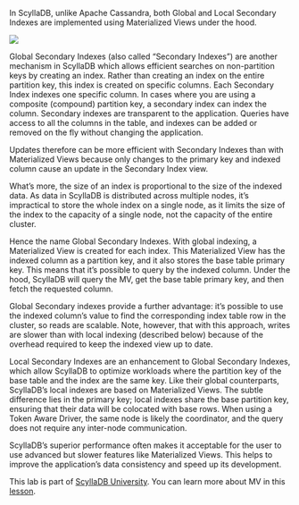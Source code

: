 In ScyllaDB, unlike Apache Cassandra, both Global and Local Secondary Indexes are implemented using Materialized Views under the hood.

![](https://university.scylladb.com/wp-content/uploads/2020/12/800x300-materialized-secondary-filter-13.png)

Global Secondary Indexes (also called “Secondary Indexes”) are another mechanism in ScyllaDB which allows efficient searches on non-partition keys by creating an index. Rather than creating an index on the entire partition key, this index is created on specific columns. Each Secondary Index indexes one specific column. In cases where you are using a composite (compound) partition key, a secondary index can index the column. Secondary indexes are transparent to the application. Queries have access to all the columns in the table, and indexes can be added or removed on the fly without changing the application.

Updates therefore can be more efficient with Secondary Indexes than with Materialized Views because only changes to the primary key and indexed column cause an update in the Secondary Index view.

What’s more, the size of an index is proportional to the size of the indexed data. As data in ScyllaDB is distributed across multiple nodes, it’s impractical to store the whole index on a single node, as it limits the size of the index to the capacity of a single node, not the capacity of the entire cluster.

Hence the name Global Secondary Indexes. With global indexing, a Materialized View is created for each index. This Materialized View has the indexed column as a partition key, and it also stores the base table primary key. This means that it’s possible to query by the indexed column. Under the hood, ScyllaDB will query the MV, get the base table primary key, and then fetch the requested column.

Global Secondary indexes provide a further advantage: it’s possible to use the indexed column’s value to find the corresponding index table row in the cluster, so reads are scalable. Note, however, that with this approach, writes are slower than with local indexing (described below) because of the overhead required to keep the indexed view up to date.

Local Secondary Indexes are an enhancement to Global Secondary Indexes, which allow ScyllaDB to optimize workloads where the partition key of the base table and the index are the same key.
Like their global counterparts, ScyllaDB’s local indexes are based on Materialized Views. The subtle difference lies in the primary key; local indexes share the base partition key, ensuring that their data will be colocated with base rows.
When using a Token Aware Driver, the same node is likely the coordinator, and the query does not require any inter-node communication.

ScyllaDB’s superior performance often makes it acceptable for the user to use advanced but slower features like Materialized Views. This helps to improve the application’s data consistency and speed up its development.

This lab is part of [ScyllaDB University](https://university.scylladb.com/). You can learn more about MV in this [lesson](https://university.scylladb.com/courses/data-modeling/lessons/materialized-views-secondary-indexes-and-filtering/).







